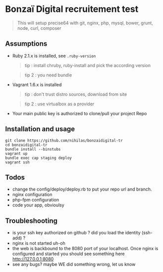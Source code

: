 # Bonzaï Digital recruitement test

  > This will setup precise64 with git, nginx, php, mysql, bower, grunt, node, curl, composer

## Assumptions

* Ruby 2.1.x is installed, see `.ruby-version`

  > tip : install chruby, ruby-install and pick the according version
  
  > tip 2 : you need bundle

* Vagrant 1.6.x is installed

  > tip : don't trust distro sources, download from site
  
  > tip 2 : use virtualbox as a provider

* Your main public key is authorized to clone/pull your project Repo

## Installation and usage

```
git clone https://github.com/nihilas/bonzaidigital-tr
cd bonzaidigital-tr
bundle install --binstubs
vagrant up
bundle exec cap staging deploy
vagrant ssh
```

## Todos

* change the config/deploy/deploy.rb to put your repo url and branch.
* nginx configuration
* php-fpm configuration
* code your app, obvioulsy

## Troubleshooting

* is your ssh key authorized on github ? did you load the identity (ssh-add) ?
* nginx is not started uh-oh
* the web is backbound to the 8080 port of your localhost. Once nginx is configured and started you should see something here http://127.0.0.1:8080
* see any bugs? maybe WE did something wrong, let us know
